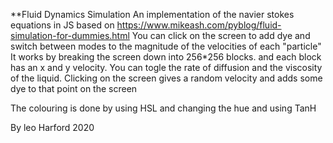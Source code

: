 **Fluid Dynamics Simulation
An implementation of the navier stokes equations in JS based on https://www.mikeash.com/pyblog/fluid-simulation-for-dummies.html
You can click on the screen to add dye and switch between modes to the magnitude of the velocities of each "particle"
It works by breaking the screen down into 256*256 blocks. and each block has an x and y velocity.
You can togle the rate of diffusion and the viscosity of the liquid.
Clicking on the screen gives a random velocity and adds some dye to that point on the screen


The colouring is done by using HSL and changing the hue and using TanH

By leo Harford 2020
